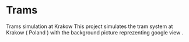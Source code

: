 # Trams
Trams simulation at Krakow
This project simulates the tram system at Krakow ( Poland )  with the background picture reprezenting google view .
